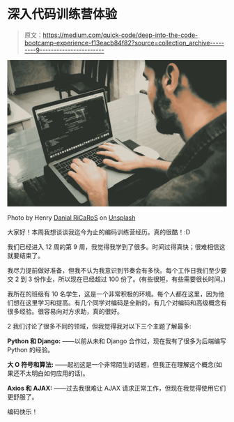 # 深入代码训练营体验

> 原文：<https://medium.com/quick-code/deep-into-the-code-bootcamp-experience-f13eacb84f82?source=collection_archive---------9----------------------->

![](img/01778a7dca8effadc9d7db5e1e4d15bf.png)

Photo by Henry [Danial RiCaRoS](https://unsplash.com/@ricaros) on [Unsplash](https://unsplash.com/photos/FCHlYvR5gJI)

大家好！本周我想谈谈我迄今为止的编码训练营经历。真的很酷！:D

我们已经进入 12 周的第 9 周，我觉得我学到了很多。时间过得真快；很难相信这就要结束了。

我尽力提前做好准备，但我不认为我意识到节奏会有多快。每个工作日我们至少要交 2 到 3 份作业，所以现在已经超过 100 份了。(有些很短，有些需要很长时间。)

我所在的班级有 10 名学生，这是一个非常积极的环境。每个人都在这里，因为他们想在这里学习和提高。有几个同学对编码是全新的，有几个对编码和高级概念有很多经验。很容易向对方求助，真的很好。

2 我们讨论了很多不同的领域，但我觉得我对以下三个主题了解最多:

**Python 和 Django:**
——以前从未和 Django 合作过，现在我有了很多为后端编写 Python 的经验。

**大 O 符号和算法:**
——起初这是一个非常陌生的话题，但我正在理解这个概念(如果还不太明白如何应用的话)。

**Axios 和 AJAX:**
——过去我很难让 AJAX 请求正常工作，但现在我觉得使用它们更舒服了。

编码快乐！